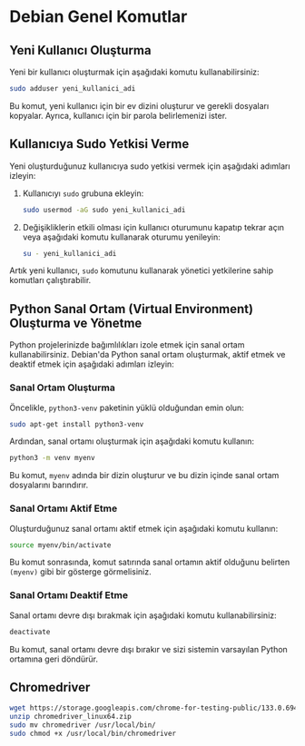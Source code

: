 # Debian Genel Komutlar

## Yeni Kullanıcı Oluşturma

Yeni bir kullanıcı oluşturmak için aşağıdaki komutu kullanabilirsiniz:

```bash
sudo adduser yeni_kullanici_adi
```

Bu komut, yeni kullanıcı için bir ev dizini oluşturur ve gerekli dosyaları kopyalar. Ayrıca, kullanıcı için bir parola belirlemenizi ister.

## Kullanıcıya Sudo Yetkisi Verme

Yeni oluşturduğunuz kullanıcıya sudo yetkisi vermek için aşağıdaki adımları izleyin:

1. Kullanıcıyı `sudo` grubuna ekleyin:

    ```bash
    sudo usermod -aG sudo yeni_kullanici_adi
    ```

2. Değişikliklerin etkili olması için kullanıcı oturumunu kapatıp tekrar açın veya aşağıdaki komutu kullanarak oturumu yenileyin:

    ```bash
    su - yeni_kullanici_adi
    ```

Artık yeni kullanıcı, `sudo` komutunu kullanarak yönetici yetkilerine sahip komutları çalıştırabilir.

## Python Sanal Ortam (Virtual Environment) Oluşturma ve Yönetme

Python projelerinizde bağımlılıkları izole etmek için sanal ortam kullanabilirsiniz. Debian'da Python sanal ortam oluşturmak, aktif etmek ve deaktif etmek için aşağıdaki adımları izleyin:

### Sanal Ortam Oluşturma

Öncelikle, `python3-venv` paketinin yüklü olduğundan emin olun:

```bash
sudo apt-get install python3-venv
```

Ardından, sanal ortamı oluşturmak için aşağıdaki komutu kullanın:

```bash
python3 -m venv myenv
```

Bu komut, `myenv` adında bir dizin oluşturur ve bu dizin içinde sanal ortam dosyalarını barındırır.

### Sanal Ortamı Aktif Etme

Oluşturduğunuz sanal ortamı aktif etmek için aşağıdaki komutu kullanın:

```bash
source myenv/bin/activate
```

Bu komut sonrasında, komut satırında sanal ortamın aktif olduğunu belirten `(myenv)` gibi bir gösterge görmelisiniz.

### Sanal Ortamı Deaktif Etme

Sanal ortamı devre dışı bırakmak için aşağıdaki komutu kullanabilirsiniz:

```bash
deactivate
```

Bu komut, sanal ortamı devre dışı bırakır ve sizi sistemin varsayılan Python ortamına geri döndürür.

## Chromedriver

```bash
wget https://storage.googleapis.com/chrome-for-testing-public/133.0.6943.53/linux64/chromedriver-linux64.zip
unzip chromedriver_linux64.zip
sudo mv chromedriver /usr/local/bin/
sudo chmod +x /usr/local/bin/chromedriver
```
